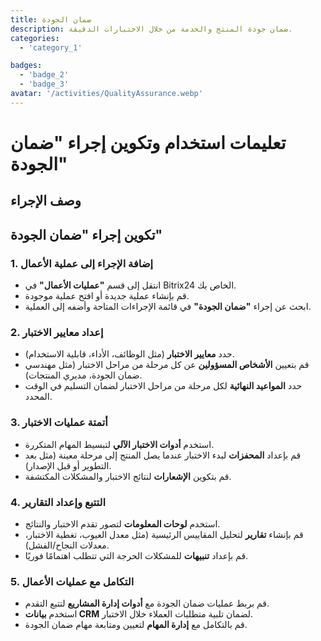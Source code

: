 ```yaml
---
title: ضمان الجودة
description: ضمان جودة المنتج والخدمة من خلال الاختبارات الدقيقة.
categories:
  - 'category_1'

badges:
  - 'badge_2'
  - 'badge_3'
avatar: '/activities/QualityAssurance.webp'
---
```

# تعليمات استخدام وتكوين إجراء "ضمان الجودة"

## وصف الإجراء

## **تكوين إجراء "ضمان الجودة"**

### 1. إضافة الإجراء إلى عملية الأعمال
- انتقل إلى قسم **"عمليات الأعمال"** في Bitrix24 الخاص بك.
- قم بإنشاء عملية جديدة أو افتح عملية موجودة.
- ابحث عن إجراء **"ضمان الجودة"** في قائمة الإجراءات المتاحة وأضفه إلى العملية.

### 2. إعداد معايير الاختبار
- حدد **معايير الاختبار** (مثل الوظائف، الأداء، قابلية الاستخدام).
- قم بتعيين **الأشخاص المسؤولين** عن كل مرحلة من مراحل الاختبار (مثل مهندسي ضمان الجودة، مديري المنتجات).
- حدد **المواعيد النهائية** لكل مرحلة من مراحل الاختبار لضمان التسليم في الوقت المحدد.

### 3. أتمتة عمليات الاختبار
- استخدم **أدوات الاختبار الآلي** لتبسيط المهام المتكررة.
- قم بإعداد **المحفزات** لبدء الاختبار عندما يصل المنتج إلى مرحلة معينة (مثل بعد التطوير أو قبل الإصدار).
- قم بتكوين **الإشعارات** لنتائج الاختبار والمشكلات المكتشفة.

### 4. التتبع وإعداد التقارير
- استخدم **لوحات المعلومات** لتصور تقدم الاختبار والنتائج.
- قم بإنشاء **تقارير** لتحليل المقاييس الرئيسية (مثل معدل العيوب، تغطية الاختبار، معدلات النجاح/الفشل).
- قم بإعداد **تنبيهات** للمشكلات الحرجة التي تتطلب اهتمامًا فوريًا.

### 5. التكامل مع عمليات الأعمال
- قم بربط عمليات ضمان الجودة مع **أدوات إدارة المشاريع** لتتبع التقدم.
- استخدم **بيانات CRM** لضمان تلبية متطلبات العملاء خلال الاختبار.
- قم بالتكامل مع **إدارة المهام** لتعيين ومتابعة مهام ضمان الجودة.